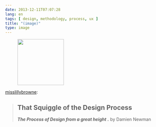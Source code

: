```yaml
---
date: 2013-12-11T07:07:28
lang: en
tags: [ design, methodology, process, ux ]
title: "(image)"
type: image
---
```


<figure>
<a
href="https://hugo.ferreira.cc/misslillybrowne-that-squiggle-of-the/attachment/283/"
rel="attachment"><img
src="/wp-content/uploads/2013/12/tumblr_mxjbz28jWe1sgsx8eo1_500-150x150.jpg"
width="150" height="150" /></a></figure>

[misslillybrowne](http://misslillybrowne.tumblr.com/post/69475312475/that-squiggle-of-the-design-process-the-process):

> ## That Squiggle of the Design Process
>
>
> ***The Process of Design from a great height*** ***.*** by Damien
> Newman

